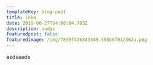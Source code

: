 ```yaml
---
templateKey: blog-post
title: ikka
date: 2019-06-27T04:08:04.783Z
description: aadas
featuredpost: false
featuredimage: /img/7899f426343549.555b6f012362a.png
---
```

asdsaads
